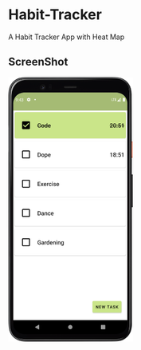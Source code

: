# Habit-Tracker
A Habit Tracker App with Heat Map

## ScreenShot
<img src="images/screenshots/Version2.png" width="250"/>

